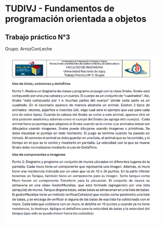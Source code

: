 
# TUDIVJ - Fundamentos de programación orientada a objetos
## Trabajo práctico N°3

Grupo: ArrozConLeche

![Screenshot](TP3.png)
